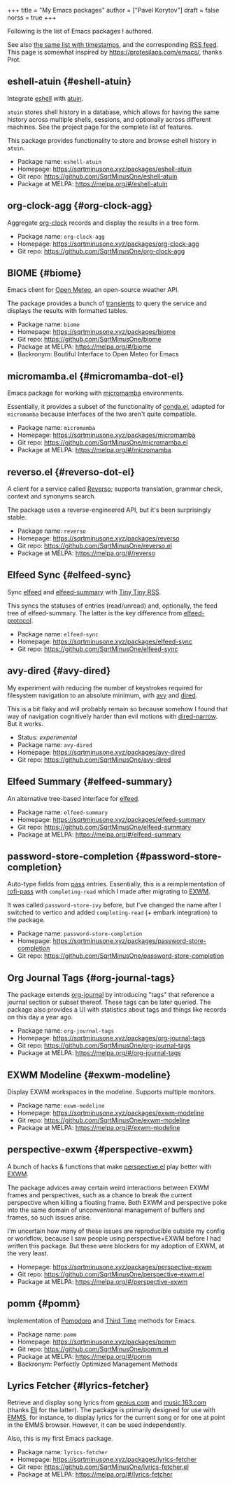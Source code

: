 +++
title = "My Emacs packages"
author = ["Pavel Korytov"]
draft = false
norss = true
+++

Following is the list of Emacs packages I authored.

See also [the same list with timestamps](/packages/), and the corresponding [RSS feed](/packages/index.xml). This page is somewhat inspired by <https://protesilaos.com/emacs/>, thanks Prot.


## eshell-atuin {#eshell-atuin}

Integrate [eshell](https://www.gnu.org/software/emacs/manual/html_mono/eshell.html) with [atuin](https://github.com/atuinsh/atuin).

`atuin` stores shell history in a database, which allows for having the same history across multiple shells, sessions, and optionally across different machines. See the project page for the complete list of features.

This package provides functionality to store and browse eshell history in `atuin`.

-   Package name: `eshell-atuin`
-   Homepage: <https://sqrtminusone.xyz/packages/eshell-atuin>
-   Git repo: <https://github.com/SqrtMinusOne/eshell-atuin>
-   Package at MELPA: <https://melpa.org/#/eshell-atuin>


## org-clock-agg {#org-clock-agg}

Aggregate [org-clock](https://orgmode.org/manual/Clocking-Work-Time.html) records and display the results in a tree form.

-   Package name: `org-clock-agg`
-   Homepage: <https://sqrtminusone.xyz/packages/org-clock-agg>
-   Git repo: <https://github.com/SqrtMinusOne/org-clock-agg>


## BIOME {#biome}

Emacs client for [Open Meteo](https://open-meteo.com/), an open-source weather API.

The package provides a bunch of [transients](https://github.com/magit/transient/) to query the service and displays the results with formatted tables.

-   Package name: `biome`
-   Homepage: <https://sqrtminusone.xyz/packages/biome>
-   Git repo: <https://github.com/SqrtMinusOne/biome>
-   Package at MELPA: <https://melpa.org/#/biome>
-   Backronym: Boutiful Interface to Open Meteo for Emacs


## micromamba.el {#micromamba-dot-el}

Emacs package for working with [micromamba](https://mamba.readthedocs.io/en/latest/user_guide/micromamba.html) environments.

Essentially, it provides a subset of the functionality of [conda.el](https://github.com/necaris/conda.el), adapted for `micromamba` because interfaces of the two aren't quite compatible.

-   Package name: `micromamba`
-   Homepage: <https://sqrtminusone.xyz/packages/micromamba>
-   Git repo: <https://github.com/SqrtMinusOne/micromamba.el>
-   Package at MELPA: <https://melpa.org/#/micromamba>


## reverso.el {#reverso-dot-el}

A client for a service called [Reverso](https://www.reverso.net/); supports translation, grammar check, context and synonyms search.

The package uses a reverse-engineered API, but it's been surprisingly stable.

-   Package name: `reverso`
-   Homepage: <https://sqrtminusone.xyz/packages/reverso>
-   Git repo: <https://github.com/SqrtMinusOne/reverso.el>
-   Package at MELPA: <https://melpa.org/#/reverso>


## Elfeed Sync {#elfeed-sync}

Sync [elfeed](https://github.com/skeeto/elfeed) and [elfeed-summary](https://github.com/SqrtMinusOne/elfeed-summary) with [Tiny Tiny RSS](https://tt-rss.org/).

This syncs the statuses of entries (read/unread) and, optionally, the feed tree of elfeed-summary. The latter is the key difference from [elfeed-protocol](https://github.com/fasheng/elfeed-protocol).

-   Package name: `elfeed-sync`
-   Homepage: <https://sqrtminusone.xyz/packages/elfeed-sync>
-   Git repo: <https://github.com/SqrtMinusOne/elfeed-sync>


## avy-dired {#avy-dired}

My experiment with reducing the number of keystrokes required for filesystem navigation to an absolute minimum, with [avy](https://github.com/abo-abo/avy) and [dired](https://www.gnu.org/software/emacs/manual/html_node/emacs/Dired.html).

This is a bit flaky and will probably remain so because somehow I found that way of navigation cognitively harder than evil motions with [dired-narrow](https://github.com/Fuco1/dired-hacks/blob/master/dired-narrow.el). But it works.

-   Status: _experimental_
-   Package name: `avy-dired`
-   Homepage: <https://sqrtminusone.xyz/packages/avy-dired>
-   Git repo: <https://github.com/SqrtMinusOne/avy-dired>


## Elfeed Summary {#elfeed-summary}

An alternative tree-based interface for [elfeed](https://github.com/skeeto/elfeed).

-   Package name: `elfeed-summary`
-   Homepage: <https://sqrtminusone.xyz/packages/elfeed-summary>
-   Git repo: <https://github.com/SqrtMinusOne/elfeed-summary>
-   Package at MELPA: <https://melpa.org/#/elfeed-summary>


## password-store-completion {#password-store-completion}

Auto-type fields from [pass](https://www.passwordstore.org/) entries. Essentially, this is a reimplementation of [rofi-pass](https://github.com/carnager/rofi-pass) with `completing-read` which I made after migrating to [EXWM](https://github.com/ch11ng/exwm).

It was called `password-store-ivy` before, but I've changed the name after I switched to vertico and added `completing-read` (+ embark integration) to the package.

-   Package name: `password-store-completion`
-   Homepage: <https://sqrtminusone.xyz/packages/password-store-completion>
-   Git repo: <https://github.com/SqrtMinusOne/password-store-completion>


## Org Journal Tags {#org-journal-tags}

The package extends [org-journal](https://github.com/bastibe/org-journal) by introducing "tags" that reference a journal section or subset thereof. These tags can be later queried. The package also provides a UI with statistics about tags and things like records on this day a year ago.

-   Package name: `org-journal-tags`
-   Homepage: <https://sqrtminusone.xyz/packages/org-journal-tags>
-   Git repo: <https://github.com/SqrtMinusOne/org-journal-tags>
-   Package at MELPA: <https://melpa.org/#/org-journal-tags>


## EXWM Modeline {#exwm-modeline}

Display EXWM workspaces in the modeline. Supports multiple monitors.

-   Package name: `exwm-modeline`
-   Homepage: <https://sqrtminusone.xyz/packages/exwm-modeline>
-   Git repo: <https://github.com/SqrtMinusOne/exwm-modeline>
-   Package at MELPA: <https://melpa.org/#/exwm-modeline>


## perspective-exwm {#perspective-exwm}

A bunch of hacks &amp; functions that make [perspective.el](https://github.com/nex3/perspective-el) play better with [EXWM](https://github.com/ch11ng/exwm).

The package advices away certain weird interactions between EXWM frames and perspectives, such as a chance to break the current perspective when killing a floating frame. Both EXWM and perspective poke into the same domain of unconventional management of buffers and frames, so such issues arise.

I'm uncertain how many of these issues are reproducible outside my config or workflow, because I saw people using perspective+EXWM before I had written this package. But these were blockers for my adoption of EXWM, at the very least.

-   Homepage: <https://sqrtminusone.xyz/packages/perspective-exwm>
-   Git repo: <https://github.com/SqrtMinusOne/perspective-exwm.el>
-   Package at MELPA: <https://melpa.org/#/perspective-exwm>


## pomm {#pomm}

Implementation of [Pomodoro](https://en.wikipedia.org/wiki/Pomodoro_Technique) and [Third Time](https://www.lesswrong.com/posts/RWu8eZqbwgB9zaerh/third-time-a-better-way-to-work) methods for Emacs.

-   Package name: `pomm`
-   Homepage: <https://sqrtminusone.xyz/packages/pomm>
-   Git repo: <https://github.com/SqrtMinusOne/pomm.el>
-   Package at MELPA: <https://melpa.org/#/pomm>
-   Backronym: Perfectly Optimized Management Methods


## Lyrics Fetcher {#lyrics-fetcher}

Retrieve and display song lyrics from [genius.com](https://genius.com/) and [music.163.com](https://music.163.com/) (thanks [Eli](https://github.com/Elilif) for the latter). The package is primarily designed for use with [EMMS](https://www.gnu.org/software/emms/), for instance, to display lyrics for the current song or for one at point in the EMMS browser. However, it can be used independently.

Also, this is my first Emacs package.

-   Package name: `lyrics-fetcher`
-   Homepage: <https://sqrtminusone.xyz/packages/lyrics-fetcher>
-   Git repo: <https://github.com/SqrtMinusOne/lyrics-fetcher.el>
-   Package at MELPA: <https://melpa.org/#/lyrics-fetcher>
